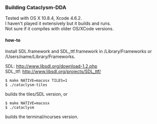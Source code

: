 ### Building Cataclysm-DDA

Tested with OS X 10.8.4, Xcode 4.6.2.  
I haven't played it extensively but it builds and runs.  
Not sure if it compiles with older OS/XCode versions.

#### how-to

Install SDL.framework and SDL\_ttf.framework in /Library/Frameworks
or /Users/name/Library/Frameworks.

SDL: http://www.libsdl.org/download-1.2.php  
SDL\_ttf: http://www.libsdl.org/projects/SDL_ttf/

    $ make NATIVE=macosx TILES=1
    $ ./cataclysm-tiles

builds the tiles/SDL version, or

    $ make NATIVE=macosx
    $ ./cataclysm

builds the terminal/ncurses version.
